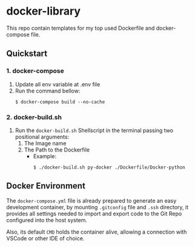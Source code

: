 # docker-library

This repo contain templates for my top used Dockerfile and docker-compose file.

## Quickstart

### 1. docker-compose
1. Update all env variable at .env file
2. Run the command bellow:
    ```
    $ docker-compose build --no-cache
    ```
### 2. docker-build.sh
1. Run the `docker-build.sh` Shellscript in the terminal passing two positional arguments:
   1. The Image name
   2. The Path to the Dockerfile
      - Example:
        ```
        $ ./docker-build.sh py-docker ./Dockerfile/Docker-python
        ```

## Docker Environment
The `docker-compose.yml` file is already prepared to generate an easy development container, by mounting `.gitconfig` file and `.ssh` directory, it provides all settings needed to import and export code to the Git Repo configured into the host system.

Also, its default `CMD` holds the container alive, allowing a connection with VSCode or other IDE of choice.
